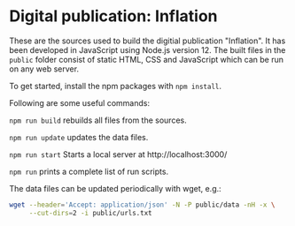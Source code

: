 Digital publication: Inflation
==============================

These are the sources used to build the digitial publication "Inflation".
It has been developed in JavaScript using Node.js version 12.
The built files in the `public` folder consist of static HTML, CSS and JavaScript which can be run on any web server.

To get started, install the npm packages with `npm install`.

Following are some useful commands:

`npm run build` rebuilds all files from the sources.

`npm run update` updates the data files.

`npm run start` Starts a local server at http://localhost:3000/

`npm run` prints a complete list of run scripts.

The data files can be updated periodically with wget, e.g.:
```sh
wget --header='Accept: application/json' -N -P public/data -nH -x \
     --cut-dirs=2 -i public/urls.txt
```
